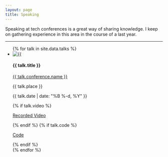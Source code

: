 ```yaml
---
layout: page
title: Speaking
---
```


Speaking at tech conferences is a great way of sharing knowledge. I keep on gathering experience in this area in the course of a last year.

---

<div class="talks">
<ul>
{% for talk in site.data.talks %}
	<li>
		<div class="talk-slides">
  			<a href={{ talk.slides }}><img src={{ talk.preview }} alt= {{ talk.title }}></a>
		</div>
		<div class="talk-info">
			<h4>{{ talk.title }}</h4>
			<p><i class="fa fa-comments"></i> <a href={{ conference.link }}>{{ talk.conference.name }}</a></p>
			<p><i class="fa fa-map-signs"></i> {{ talk.place }}</p>
			<p><i class="fa fa-calendar-check-o"></i> {{ talk.date | date: "%B %-d, %Y" }}</p>
			{% if talk.video %}
            	<p><i class="fa fa-cloud-upload"></i> <a href={{ talk.video }}>Recorded Video</a></p>
            {% endif %}
			{% if talk.code %}
            	<p><i class="fa fa-code"></i> <a href={{ talk.code }}>Code</a></p>
            {% endif %}
		</div>
	</li>
{% endfor %}
</ul>
</div>